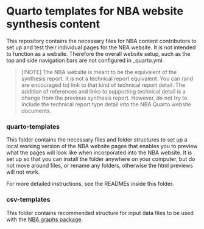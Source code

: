 # Quarto templates for NBA website synthesis content

This repository contains the necessary files for NBA content contributors to set up and test their individual pages for the NBA website. It is not intended to function as a website. Therefore the overall website setup, such as the top and side navigation bars are not configured in \_quarto.yml.

> [!NOTE] The NBA website is meant to be the equivalent of the synthesis report. It is not a technical report equivalent. You can (and are encouraged to) link to that kind of technical report detail. The addition of references and links to supporting technical detail is a change from the previous synthesis report. However, do not try to include the technical report type detail into the NBA Quarto website documents.

### quarto-templates

This folder contains the necessary files and folder structures to set up a local working version of the NBA website pages that enables you to preview what the pages will look like when incorporated into the NBA website. It is set up so that you can install the folder anywhere on your computer, but do not move around files, or rename any folders, otherwise the html previews will not work.

For more detailed instructions, see the READMEs inside this folder.

### csv-templates

This folder contains recommended structure for input data files to be used with the [NBA graphs package](https://github.com/SANBI-NBA/nbaR).
